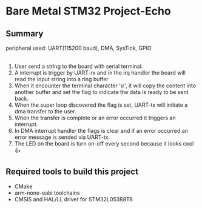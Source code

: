 # Bare Metal STM32 Project-Echo

## Summary
peripheral used: UART(115200 baud), DMA, SysTick, GPIO<br>
<br>
1. User send a string to the board with serial terminal.<br>
2. A interrupt is trigger by UART-rx and in the irq handler the board will read the input string into a ring buffer<br>
3. When it encounter the terminal character '\r', it will copy the content into another buffer and set the flag to indicate the data is ready to be sent back.
4. When the super loop discovered the flag is set, UART-tx will initiate a dma transfer to the user.
5. When the transfer is complete or an error occurred it triggers an interrupt.
6. In DMA interrupt handler the flags is clear and if an error occurred an error message is sended via UART-tx.
7. The LED on the board is turn on-off every second because it looks cool👍

## Required tools to build this project
- CMake
- arm-none-eabi toolchains
- CMSIS and HAL/LL driver for STM32L053R8T6
